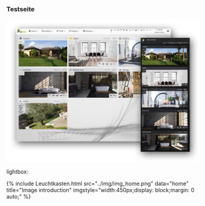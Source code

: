 ### Testseite



![Présentation](../img/img_home.png)



lightbox:


{% include Leuchtkasten.html src="../img/img_home.png" data="home" title="Image introduction" imgstyle="width:450px;display: block;margin: 0 auto;" %}

